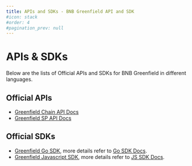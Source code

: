 ```yaml
---
title: APIs and SDKs - BNB Greenfield API and SDK
#icon: stack
#order: 4
#pagination_prev: null
---
```


# APIs & SDKs
Below are the lists of Official APIs and SDKs for BNB Greenfield in different languages. 

## Official APIs
* [Greenfield Chain API Docs](https://greenfield.bnbchain.org/openapi)
* [Greenfield SP API Docs](https://github.com/bnb-chain/greenfield-storage-provider/tree/master/docs/storage-provider-rest-api)

## Official SDKs
* [Greenfield Go SDK](sdk-go.md), more details refer to [Go SDK Docs](https://pkg.go.dev/github.com/bnb-chain/greenfield-go-sdk).
* [Greenfield Javascript SDK](sdk-js.md), more details refer to [JS SDK Docs](https://docs.bnbchain.org/greenfield-js-sdk/).
